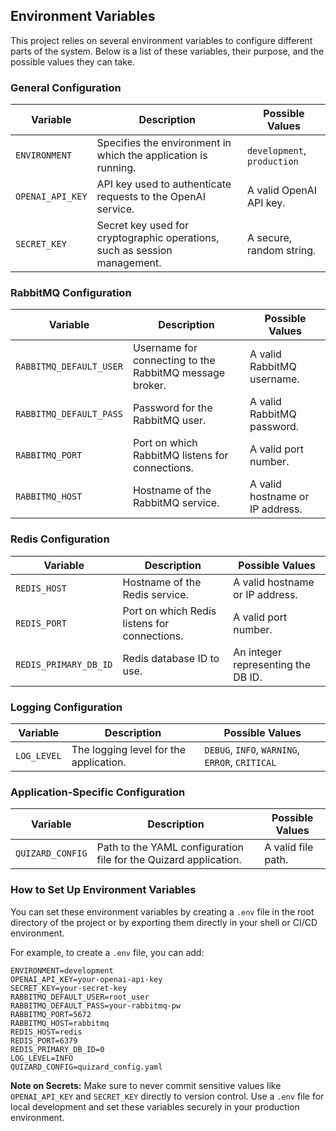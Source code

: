 
## Environment Variables

This project relies on several environment variables to configure different parts of the system. Below is a list of these variables, their purpose, and the possible values they can take.

### General Configuration

| Variable               | Description                                                                 | Possible Values                    |
|------------------------|-----------------------------------------------------------------------------|------------------------------------|
| `ENVIRONMENT`           | Specifies the environment in which the application is running.               | `development`, `production`        |
| `OPENAI_API_KEY`        | API key used to authenticate requests to the OpenAI service.                 | A valid OpenAI API key.            |
| `SECRET_KEY`            | Secret key used for cryptographic operations, such as session management.    | A secure, random string.           |

### RabbitMQ Configuration

| Variable               | Description                                                                 | Possible Values                    |
|------------------------|-----------------------------------------------------------------------------|------------------------------------|
| `RABBITMQ_DEFAULT_USER` | Username for connecting to the RabbitMQ message broker.                      | A valid RabbitMQ username.         |
| `RABBITMQ_DEFAULT_PASS` | Password for the RabbitMQ user.                                              | A valid RabbitMQ password.         |
| `RABBITMQ_PORT`         | Port on which RabbitMQ listens for connections.                              | A valid port number.               |
| `RABBITMQ_HOST`         | Hostname of the RabbitMQ service.                                            | A valid hostname or IP address.    |

### Redis Configuration

| Variable               | Description                                                                 | Possible Values                    |
|------------------------|-----------------------------------------------------------------------------|------------------------------------|
| `REDIS_HOST`           | Hostname of the Redis service.                                               | A valid hostname or IP address.    |
| `REDIS_PORT`           | Port on which Redis listens for connections.                                 | A valid port number.               |
| `REDIS_PRIMARY_DB_ID`  | Redis database ID to use.                                                    | An integer representing the DB ID. |

### Logging Configuration

| Variable               | Description                                                                 | Possible Values                    |
|------------------------|-----------------------------------------------------------------------------|------------------------------------|
| `LOG_LEVEL`            | The logging level for the application.                                       | `DEBUG`, `INFO`, `WARNING`, `ERROR`, `CRITICAL` |

### Application-Specific Configuration

| Variable               | Description                                                                 | Possible Values                    |
|------------------------|-----------------------------------------------------------------------------|------------------------------------|
| `QUIZARD_CONFIG`       | Path to the YAML configuration file for the Quizard application.              | A valid file path.                 |

### How to Set Up Environment Variables

You can set these environment variables by creating a `.env` file in the root directory of the project or by exporting them directly in your shell or CI/CD environment.

For example, to create a `.env` file, you can add:

```
ENVIRONMENT=development
OPENAI_API_KEY=your-openai-api-key
SECRET_KEY=your-secret-key
RABBITMQ_DEFAULT_USER=root_user
RABBITMQ_DEFAULT_PASS=your-rabbitmq-pw
RABBITMQ_PORT=5672
RABBITMQ_HOST=rabbitmq
REDIS_HOST=redis
REDIS_PORT=6379
REDIS_PRIMARY_DB_ID=0
LOG_LEVEL=INFO
QUIZARD_CONFIG=quizard_config.yaml
```

**Note on Secrets:**
Make sure to never commit sensitive values like `OPENAI_API_KEY` and `SECRET_KEY` directly to version control. Use a `.env` file for local development and set these variables securely in your production environment.
